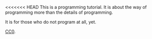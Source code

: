 <<<<<<< HEAD
This is a programming tutorial. It is about the way of programming more than the details of programming.

It is for those who do not program at all, yet. 

[CC0](https://creativecommons.org/publicdomain/zero/1.0/).
